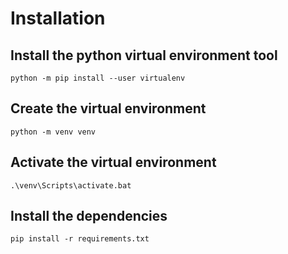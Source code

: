 # Installation

## Install the python virtual environment tool
`python -m pip install --user virtualenv`

## Create the virtual environment
`python -m venv venv`

## Activate the virtual environment
`.\venv\Scripts\activate.bat`

## Install the dependencies
`pip install -r requirements.txt`